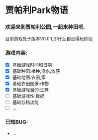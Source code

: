# 贾帕利Park物语
### 欢迎来到**贾帕利公园**,一起来种田吧.


目前游戏处于版本V0.0.1,即什么都没得玩阶段.


### 游戏内容:
- [x] 基础游戏时间和日期
- [x] 基础种田:播种,浇水,收获
- [x] 基础地图:农田,家
- [x] 基础农田图像:作物
- [x] 基础游戏目的:生存
- [ ] 基础游戏性:数据
- [ ] 基础存档功能
- [ ] ...

### 已知BUG:
- ...

